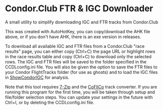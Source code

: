 # Condor.Club FTR & IGC Downloader
A small utility to simplify downloading IGC and FTR tracks from Condor.Club

This was created with AutoHotKey, you can copy/download the AHK file above, or if you don't have AHK, there is an exe version in releases.

To download all available IGC and FTR files from a Condor.Club "race results" page, you can either copy (Ctrl+C) the page URL or highlight rows in the race results table and copy (Ctrl+C) to download only the selected rows. The IGC and FTR files will be saved to the folder specified in the CCDLconfig.ini file. You will also be given the option to save the FTR files to your Condor FlightTracks folder (for use as ghosts) and to load the IGC files in [ShowCondorIGC](https://virtualsoaring.eu/download#:~:text=showcondorigc%202.62c%20for%20c2) for analysis.

Note that this tool requires [7-Zip](https://www.7-zip.org/download.html) and the [CoFliCo](https://condorutill.fr/) track converter. If you are running this program for the first time, you will be taken through setup and file/folder selection steps. You can update your settings in the future with Ctrl+I, or by deleting the CCDLconfig.ini file.
